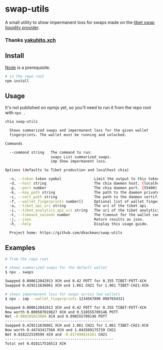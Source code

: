 # swap-utils

A small utility to show impermanent loss for swaps made on the [tibet swap liquidity provider](https://v2.tibetswap.io/).

### Thanks [yakuhito.xch](https://twitter.com/yakuh1t0)

## Install

[Node](https://nodejs.org) is a prerequisite.

```bash
# in the repo root
npm install
```

## Usage

It's not published on npmjs yet, so you'll need to run it from the repo root with `npx .`

```bash
chia swap-utils

  Shows summarized swaps and impermanent loss for the given wallet
  fingerprints. The wallet must be running and unlocked.

Commands

  --command string   The command to run:
                     swaps List summarized swaps.
                     imp Show impermanent loss.

Options (defaults to Tibet production and localhost chia)

  -n, --token token symbol               Limit the output to this token.
  -d, --host string                      The chia daemon host. (localhost)
  -p, --port number                      The chia daemon port. (55400)
  -k, --key_path string                  The path to the daemon private key.
  -c, --cert_path string                 The path to the daemon certificate.
  -f, --wallet_fingerprints number[]     Optional list of wallet fingerprints.
  -a, --tibet_api_uri string             The uri of the tibet api
  -i, --tibet_analytics_api_uri string   The uri of the tibet analytics api
  -t, --timeout_seconds number           The timeout for the wallet connection.
  -j, --json                             Return results as json.
  -h, --help                             Display this usage guide.

  Project home: https://github.com/dkackman/swap-utils
```

## Examples

```bash
# from the repo root

# shows summarized swaps for the default wallet
$ npx . swaps

Swapped 0.000612042913 XCH and 0.42 POTT for 0.355 TIBET-POTT-XCH
Swapped 0.429211636061 XCH and 1.061 CH21 for 1.061 TIBET-CH21-XCH

# shows impermanent loss for swaps across two wallets
$ npx . imp --wallet_fingerprints 1234567890 0987654321

Swapped 0.000612042913 XCH and 0.42 POTT for 0.355 TIBET-POTT-XCH
Now worth 0.000507019827 XCH and 0.518555709146 POTT
Net -0.000105023086 XCH and 0.098555709146 POTT
--------------------------------------------------
Swapped 0.429211636061 XCH and 1.061 CH21 for 1.061 TIBET-CH21-XCH
Now worth 0.44743417566 XCH and 1.043509175739 CH21
Net 0.018222539599 XCH and -0.017490824261 CH21
--------------------------------------------------
Total net 0.018117516513 XCH
